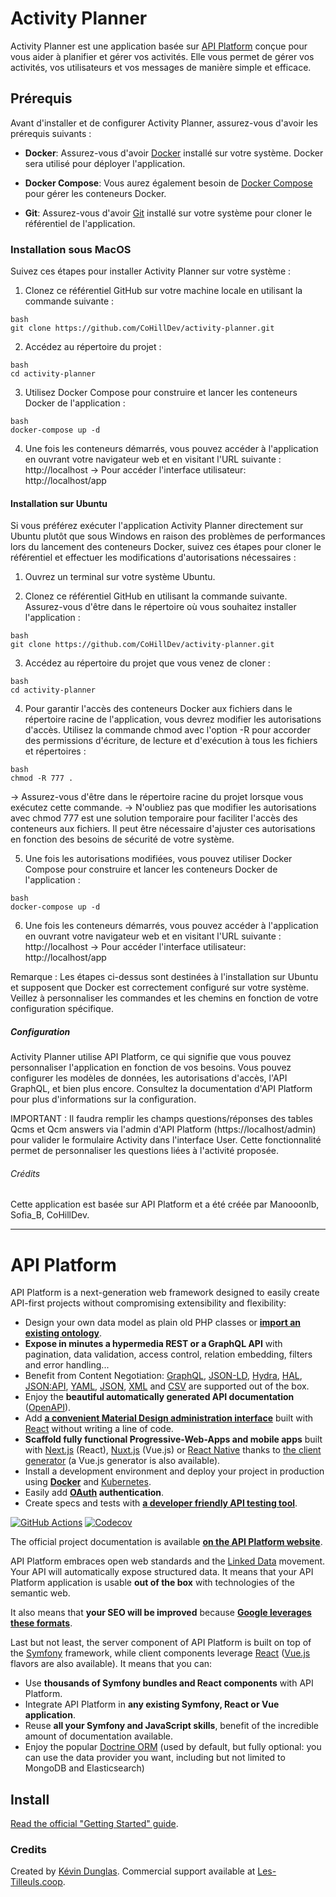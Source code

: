 # Activity Planner

Activity Planner est une application basée sur [API Platform](https://api-platform.com) conçue pour vous aider à planifier et gérer vos activités. Elle vous permet de gérer vos activités, vos utilisateurs et vos messages de manière simple et efficace.

## Prérequis

Avant d'installer et de configurer Activity Planner, assurez-vous d'avoir les prérequis suivants :

- **Docker**: Assurez-vous d'avoir [Docker](https://docs.docker.com/get-docker/) installé sur votre système. Docker sera utilisé pour déployer l'application.

- **Docker Compose**: Vous aurez également besoin de [Docker Compose](https://docs.docker.com/compose/install/) pour gérer les conteneurs Docker.

- **Git**: Assurez-vous d'avoir [Git](https://git-scm.com/downloads) installé sur votre système pour cloner le référentiel de l'application.

### Installation sous MacOS

Suivez ces étapes pour installer Activity Planner sur votre système :

1. Clonez ce référentiel GitHub sur votre machine locale en utilisant la commande suivante :
  ```
  bash
  git clone https://github.com/CoHillDev/activity-planner.git
  ```

2. Accédez au répertoire du projet :
  ```
  bash
  cd activity-planner
  ```

3. Utilisez Docker Compose pour construire et lancer les conteneurs Docker de l'application :
  ```
  bash
  docker-compose up -d
  ```

4. Une fois les conteneurs démarrés, vous pouvez accéder à l'application en ouvrant votre navigateur web et en visitant l'URL suivante : http://localhost
-> Pour accéder l'interface utilisateur: http://localhost/app

#### Installation sur Ubuntu

Si vous préférez exécuter l'application Activity Planner directement sur Ubuntu plutôt que sous Windows en raison des problèmes de performances lors du lancement des conteneurs Docker, suivez ces étapes pour cloner le référentiel et effectuer les modifications d'autorisations nécessaires :

1. Ouvrez un terminal sur votre système Ubuntu.

2. Clonez ce référentiel GitHub en utilisant la commande suivante. Assurez-vous d'être dans le répertoire où vous souhaitez installer l'application :
  ```
  bash
  git clone https://github.com/CoHillDev/activity-planner.git
  ```

3. Accédez au répertoire du projet que vous venez de cloner :
  ```
  bash
  cd activity-planner
  ```

4. Pour garantir l'accès des conteneurs Docker aux fichiers dans le répertoire racine de l'application, vous devrez modifier les autorisations d'accès. Utilisez la commande chmod avec l'option -R pour accorder des permissions d'écriture, de lecture et d'exécution à tous les fichiers et répertoires :
  ```
  bash
  chmod -R 777 .
  ```

-> Assurez-vous d'être dans le répertoire racine du projet lorsque vous exécutez cette commande.
-> N'oubliez pas que modifier les autorisations avec chmod 777 est une solution temporaire pour faciliter l'accès des conteneurs aux fichiers. Il peut être nécessaire d'ajuster ces autorisations en fonction des besoins de sécurité de votre système.

5. Une fois les autorisations modifiées, vous pouvez utiliser Docker Compose pour construire et lancer les conteneurs Docker de l'application :
  ```
  bash
  docker-compose up -d
  ```

6. Une fois les conteneurs démarrés, vous pouvez accéder à l'application en ouvrant votre navigateur web et en visitant l'URL suivante : http://localhost
-> Pour accéder l'interface utilisateur: http://localhost/app

Remarque : Les étapes ci-dessus sont destinées à l'installation sur Ubuntu et supposent que Docker est correctement configuré sur votre système. Veillez à personnaliser les commandes et les chemins en fonction de votre configuration spécifique.

##### Configuration
Activity Planner utilise API Platform, ce qui signifie que vous pouvez personnaliser l'application en fonction de vos besoins. Vous pouvez configurer les modèles de données, les autorisations d'accès, l'API GraphQL, et bien plus encore. Consultez la documentation d'API Platform pour plus d'informations sur la configuration.

IMPORTANT : Il faudra remplir les champs questions/réponses des tables Qcms et Qcm answers via l'admin d'API Platform (https://localhost/admin) pour valider le formulaire Activity dans l'interface User. Cette fonctionnalité permet de personnaliser les questions liées à l'activité proposée.

###### Crédits
Cette application est basée sur API Platform et a été créée par Manooonlb, Sofia_B, CoHillDev.

--------------------------------

# API Platform

API Platform is a next-generation web framework designed to easily create API-first projects without compromising extensibility
and flexibility:

* Design your own data model as plain old PHP classes or [**import an existing ontology**](https://api-platform.com/docs/schema-generator).
* **Expose in minutes a hypermedia REST or a GraphQL API** with pagination, data validation, access control, relation embedding,
  filters and error handling...
* Benefit from Content Negotiation: [GraphQL](https://api-platform.com/docs/core/graphql/), [JSON-LD](https://json-ld.org), [Hydra](https://hydra-cg.com),
  [HAL](https://github.com/mikekelly/hal_specification/blob/master/hal_specification.md), [JSON:API](https://jsonapi.org/), [YAML](https://yaml.org/), [JSON](https://www.json.org/), [XML](https://www.w3.org/XML/) and [CSV](https://www.ietf.org/rfc/rfc4180.txt) are supported out of the box.
* Enjoy the **beautiful automatically generated API documentation** ([OpenAPI](https://api-platform.com/docs/core/openapi/)).
* Add [**a convenient Material Design administration interface**](https://api-platform.com/docs/admin) built with [React](https://reactjs.org/)
  without writing a line of code.
* **Scaffold fully functional Progressive-Web-Apps and mobile apps** built with [Next.js](https://api-platform.com/docs/client-generator/nextjs/) (React),
[Nuxt.js](https://api-platform.com/docs/client-generator/nuxtjs/) (Vue.js) or [React Native](https://api-platform.com/docs/client-generator/react-native/)
thanks to [the client generator](https://api-platform.com/docs/client-generator/) (a Vue.js generator is also available).
* Install a development environment and deploy your project in production using **[Docker](https://api-platform.com/docs/distribution)**
and [Kubernetes](https://api-platform.com/docs/deployment/kubernetes).
* Easily add **[OAuth](https://oauth.net/) authentication**.
* Create specs and tests with **[a developer friendly API testing tool](https://api-platform.com/docs/distribution/testing/)**.

[![GitHub Actions](https://github.com/api-platform/core/workflows/CI/badge.svg)](https://github.com/api-platform/core/actions?workflow=CI)
[![Codecov](https://codecov.io/gh/api-platform/core/branch/master/graph/badge.svg)](https://codecov.io/gh/api-platform/core/branch/master)

The official project documentation is available **[on the API Platform website](https://api-platform.com)**.

API Platform embraces open web standards and the
[Linked Data](https://www.w3.org/standards/semanticweb/data) movement. Your API will automatically expose structured data.
It means that your API Platform application is usable **out of the box** with technologies of
the semantic web.

It also means that **your SEO will be improved** because **[Google leverages these formats](https://developers.google.com/search/docs/guides/intro-structured-data)**.

Last but not least, the server component of API Platform is built on top of the [Symfony](https://symfony.com) framework,
while client components leverage [React](https://reactjs.org/) ([Vue.js](https://vuejs.org/) flavors are also available).
It means that you can:

* Use **thousands of Symfony bundles and React components** with API Platform.
* Integrate API Platform in **any existing Symfony, React or Vue application**.
* Reuse **all your Symfony and JavaScript skills**, benefit of the incredible amount of documentation available.
* Enjoy the popular [Doctrine ORM](https://www.doctrine-project.org/projects/orm.html) (used by default, but fully optional:
  you can use the data provider you want, including but not limited to MongoDB and Elasticsearch)

## Install

[Read the official "Getting Started" guide](https://api-platform.com/docs/distribution).

### Credits

Created by [Kévin Dunglas](https://dunglas.fr). Commercial support available at [Les-Tilleuls.coop](https://les-tilleuls.coop).

